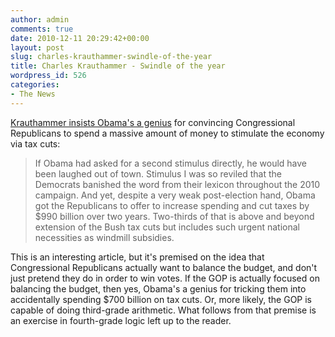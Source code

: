 ```yaml
---
author: admin
comments: true
date: 2010-12-11 20:29:42+00:00
layout: post
slug: charles-krauthammer-swindle-of-the-year
title: Charles Krauthammer - Swindle of the year
wordpress_id: 526
categories:
- The News
---
```


[Krauthammer insists Obama's a genius](http://www.washingtonpost.com/wp-dyn/content/article/2010/12/09/AR2010120904472.html) for convincing Congressional Republicans to spend a massive amount of money to stimulate the economy via tax cuts:

> If Obama had asked for a second stimulus directly, he would have been laughed out of town. Stimulus I was so reviled that the Democrats banished the word from their lexicon throughout the 2010 campaign. And yet, despite a very weak post-election hand, Obama got the Republicans to offer to increase spending and cut taxes by $990 billion over two years. Two-thirds of that is above and beyond extension of the Bush tax cuts but includes such urgent national necessities as windmill subsidies.

This is an interesting article, but it's premised on the idea that Congressional Republicans actually want to balance the budget, and don't just pretend they do in order to win votes. If the GOP is actually focused on balancing the budget, then yes, Obama's a genius for tricking them into accidentally spending $700 billion on tax cuts. Or, more likely, the GOP is capable of doing third-grade arithmetic. What follows from that premise is an exercise in fourth-grade logic left up to the reader.
